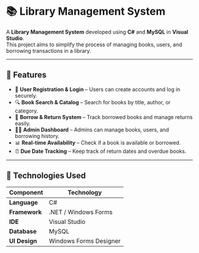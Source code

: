 # 📚 Library Management System

A **Library Management System** developed using **C#** and **MySQL** in **Visual Studio**.  
This project aims to simplify the process of managing books, users, and borrowing transactions in a library.

---

## 🚀 Features

- 👤 **User Registration & Login** – Users can create accounts and log in securely.  
- 🔍 **Book Search & Catalog** – Search for books by title, author, or category.  
- 📖 **Borrow & Return System** – Track borrowed books and manage returns easily.  
- 🧑‍💼 **Admin Dashboard** – Admins can manage books, users, and borrowing history.  
- 📊 **Real-time Availability** – Check if a book is available or borrowed.  
- ⏰ **Due Date Tracking** – Keep track of return dates and overdue books.  

---

## 🧰 Technologies Used

| Component | Technology |
|------------|-------------|
| **Language** | C# |
| **Framework** | .NET / Windows Forms |
| **IDE** | Visual Studio |
| **Database** | MySQL |
| **UI Design** | Windows Forms Designer |

